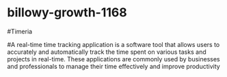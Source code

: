 # billowy-growth-1168

#Timeria

#A real-time time tracking application is a software tool that allows users to accurately and automatically track the time spent on various tasks and projects in real-time. These applications are commonly used by businesses and professionals to manage their time effectively and improve productivity
